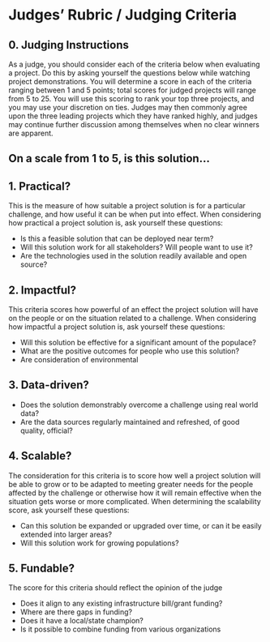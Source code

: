 
# Judges’ Rubric / Judging Criteria

##  0. Judging Instructions

As a judge, you should consider each of the criteria below when evaluating a project. Do this by asking yourself the questions below while watching project demonstrations. You will determine a score in each of the criteria ranging between 1 and 5 points; total scores for judged projects will range from 5 to 25. You will use this scoring to rank your top three projects, and you may use your discretion on ties. Judges may then commonly agree upon the three leading projects which they have ranked highly, and judges may continue further discussion among themselves when no clear winners are apparent.

## On a scale from 1 to 5, is this solution...

##  1. Practical?

This is the measure of how suitable a project solution is for a particular challenge, and how useful it can be when put into effect. When considering how practical a project solution is, ask yourself these questions:

* Is this a feasible solution that can be deployed near term?
* Will this solution work for all stakeholders? Will people want to use it?
* Are the technologies used in the solution readily available and open source?

##  2. Impactful?

This criteria scores how powerful of an effect the project solution will have on the people or on the situation related to a challenge. When considering how impactful a project solution is, ask yourself these questions:

* Will this solution be effective for a significant amount of the populace?
* What are the positive outcomes for people who use this solution?
* Are consideration of environmental
 
##  3. Data-driven?



* Does the solution demonstrably overcome a challenge using real world data?
* Are the data sources regularly maintained and refreshed, of good quality, official?

##  4. Scalable?

The consideration for this criteria is to score how well a project solution will be able to grow or to be adapted to meeting greater needs for the people affected by the challenge or otherwise how it will remain effective when the situation gets worse or more complicated.  When determining the scalability score, ask yourself these questions:

* Can this solution be expanded or upgraded over time, or can it be easily extended into larger areas?
* Will this solution work for growing populations?

##  5. Fundable?

The score for this criteria should reflect the opinion of the judge 

* Does it align to any existing infrastructure bill/grant funding?
* Where are there gaps in funding?
* Does it have a local/state champion?
* Is it possible to combine funding from various organizations
